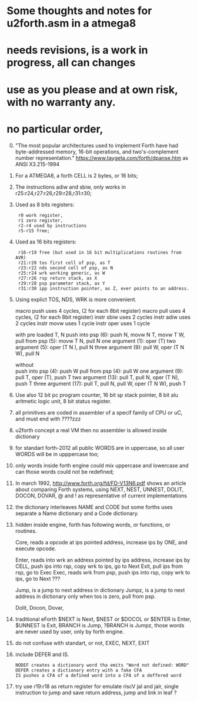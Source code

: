 
# 
# Some thoughts and notes for u2forth.asm in a atmega8
# needs revisions, is a work in progress, all can changes
# use as you please and at own risk, with no warranty any.
# no particular order, 

0. "The most popular architectures used to implement Forth have had byte-addressed memory, 16-bit operations, and two's-complement number representation." https://www.taygeta.com/forth/dpanse.htm as ANSI X3.215-1994

1. For a ATMEGA8, a forth CELL is 2 bytes, or 16 bits;

2. The instructions adiw and sbiw, only works in r25:r24,r27:r26,r29:r28,r31:r30;

3. Used as  8 bits registers: 

        r0 work register, 
        r1 zero register, 
        r2-r4 used by instructions
        r5-r15 free;

4. Used as 16 bits registers: 

        r16-r19 free (but used in 16 bit multiplications routines from AVR)
        r21:r20 tos first cell of psp, as T 
        r23:r22 nds second cell of psp, as N 
        r25:r24 wrk working generic, as W 
        r27:r26 rsp return stack, as X
        r29:r28 psp parameter stack, as Y
        r31:r30 ipp instruction pointer, as Z, ever points to an address.

5. Using explict TOS, NDS, WRK is more convenient. 
    
    macro push uses 4 cycles, (2 for each 8bit register)
    macro pull uses 4 cycles, (2 for each 8bit register)
    instr sbiw uses 2 cycles
    instr adiw uses 2 cycles
    instr movw uses 1 cycle
    instr oper uses 1 cycle
    
    with pre loaded T, N 
         push into psp (6): push N, movw N T, movw T W,
         pull from psp (5): movw T N, pull N
         one argument (1): oper (T)
         two argument (5): oper (T N ), pull N
         three argument (9): pull W, oper (T N W), pull N
         
    without       
         push into psp (4): push W
         pull from psp (4): pull W
         one argument (9): pull T, oper (T), push T
         two argument (13): pull T, pull N, oper (T N), push T
         three argument (17): pull T, pull N, pull W, oper (T N W), push T
            
6. Use also 12 bit pc program counter, 16 bit sp stack pointer, 8 bit alu aritmetic logic unit, 8 bit status register.
  
7. all primitives are coded in assembler of a specif family of CPU or uC, and  must end with ????zzz

8. u2forth concept a real VM then no assembler is allowed inside dictionary
  
9. for standart forth-2012 all public WORDS are in uppercase, so all user WORDS will be in upppercase too;
  
10. only words inside forth engine could mix uppercase and lowercase and can those words could not be redefined;
  
11. In march 1992, http://www.forth.org/fd/FD-V13N6.pdf shows an article about comparing Forth systems, using NEXT, NEST, UNNEST, DOLIT, DOCON, DOVAR, @ and ! as representative of current implementations
  
12. the dictionary interleaves NAME and CODE but some forths uses separate a Name dictionary and a Code dictionary. 
  
13. hidden inside engine, forth has following words, or functions, or routines. 
  
    Core, reads a opcode at ips pointed address, increase ips by ONE, and execute opcode.
   
    Enter, reads into wrk an address pointed by ips address, increase ips by CELL, push ips into rsp, copy wrk to ips, go to Next
    Exit,  pull ips from rsp, go to Exec
    Exec, reads wrk from psp, push ips into rsp, copy wrk to ips, go to Next ??? 
    
    Jump, is a jump to next address in dictionary
    Jumpz, is a jump to next address in dictionary only when tos is zero, pull from psp.
   
    Dolit,
    Docon,
    Dovar,
    
14. traditional eForth $NEXT is Next, $NEST or $DOCOL or $ENTER is Enter, $UNNEST is Exit, BRANCH is Jump, ?BRANCH is Jumpz, those words are never used by user, only by forth engine.
  
15. do not confuse with standart, or not, EXEC, NEXT, EXIT

16. include DEFER and IS.

        NODEF creates a dictionary word tha emits "Word not defined: WORD"
        DEFER creates a dictionary entry with a fake CFA
        IS pushes a CFA of a defined word into a CFA of a deffered word

17. try use r19:r18 as return register for emulate riscV jal and jalr, single instruction to jump and save return address, jump and link in leaf ?
                
